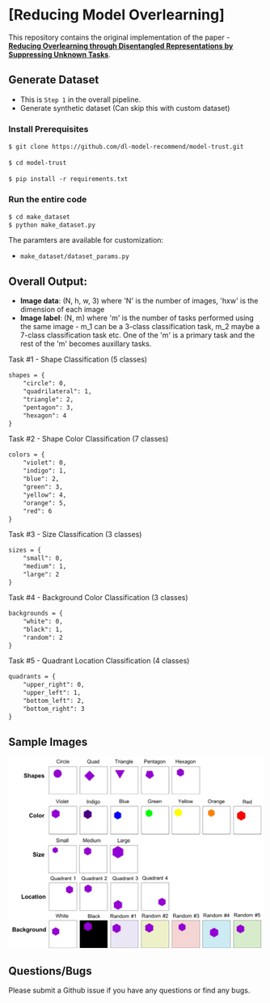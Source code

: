 # [Reducing Model Overlearning]

This repository contains the original implementation of the paper - **[Reducing Overlearning through Disentangled Representations by Suppressing Unknown Tasks]()**.


## Generate Dataset

 - This is `Step 1` in the overall pipeline.
 - Generate synthetic dataset (Can skip this with custom dataset)

### Install Prerequisites

```
$ git clone https://github.com/dl-model-recommend/model-trust.git

$ cd model-trust

$ pip install -r requirements.txt
```

### Run the entire code

```
$ cd make_dataset
$ python make_dataset.py
```
The paramters are available for customization:
 - `make_dataset/dataset_params.py`


## Overall Output:
 - **Image data**: (N, h, w, 3) where 'N' is the number of images, 'hxw' is the dimension of each image
 - **Image label**: (N, m) where 'm' is the number of tasks performed using the same image - m_1 can be a 3-class classification task, m_2 maybe a 7-class classification task etc. One of the 'm' is a primary task and the rest of the 'm' becomes auxillary tasks.

Task #1 - Shape Classification (5 classes)
```
shapes = {
	"circle": 0,
	"quadrilateral": 1,
	"triangle": 2,
	"pentagon": 3,
	"hexagon": 4
}
```

Task #2 - Shape Color Classification (7 classes)
```
colors = {
	"violet": 0,
	"indigo": 1,
	"blue": 2,
	"green": 3,
	"yellow": 4,
	"orange": 5,
	"red": 6
}
```

Task #3 - Size Classification (3 classes)
```
sizes = {
	"small": 0,
	"medium": 1,
	"large": 2
}
```

Task #4 - Background Color Classification (3 classes)
```
backgrounds = {
	"white": 0,
	"black": 1,
	"random": 2
}
```

Task #5 - Quadrant Location Classification (4 classes)
```
quadrants = {
	"upper_right": 0,
	"upper_left": 1,
	"bottom_left": 2,
    "bottom_right": 3
}
```

## Sample Images

![Sample Dataset Images](../images/dataset.png "Sample Dataset Images")

## Questions/Bugs

Please submit a Github issue if you have any questions or find any bugs.
